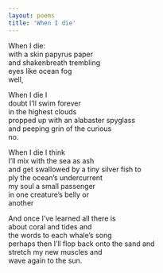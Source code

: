 ```yaml
---
layout: poems
title: 'When I die'
---
```


When I die:\
<in></in>with a skin papyrus paper\
<in></in>and shakenbreath trembling\
<in></in>eyes like ocean fog\
well,

When I die I\
<in></in>doubt I’ll swim forever\
<in></in>in the highest clouds\
<in></in>propped up with an alabaster spyglass\
<in></in>and peeping grin of the curious\
no.

When I die I think\
<in></in>I’ll mix with the sea as ash\
<in></in>and get swallowed by a tiny silver fish to\
<in></in>ply the ocean’s undercurrent\
<in></in>my soul a small passenger\
<in></in>in one creature’s belly or\
another

And once I’ve learned all there is\
<in></in>about coral and tides and\
<in></in>the words to each whale’s song\
perhaps then I’ll flop back onto the sand and\
stretch my new muscles and\
wave again to the sun.
